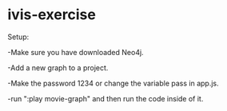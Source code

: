 # ivis-exercise

Setup:

-Make sure you have downloaded Neo4j.

-Add a new graph to a project.

-Make the password 1234 or change the variable pass in app.js. 

-run ":play movie-graph" and then run the code inside of it.
